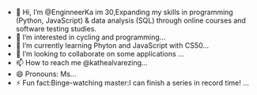 - 👋 Hi, I’m @EnginneerKa im 30,Expanding my skills in programming (Python, JavaScript) & data analysis (SQL) through online courses and software testing studies.
- 👀 I’m interested in  cycling and programming...
- 🌱 I’m currently learning Phyton and JavaScript with CS50...
- 💞️ I’m looking to collaborate on some applications ...
- 📫 How to reach me @kathealvarezing...
- 😄 Pronouns: Ms...
- ⚡ Fun fact:Binge-watching master:I can finish a series in record time! ...

<!---
EnginneerKa/EnginneerKa is a ✨ special ✨ repository because its `README.md` (this file) appears on your GitHub profile.
You can click the Preview link to take a look at your changes.
--->
